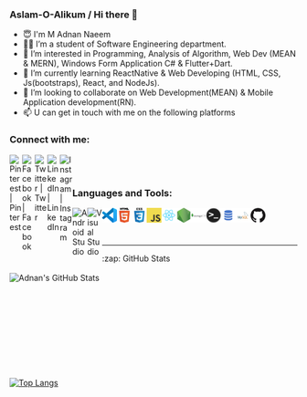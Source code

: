    ### Aslam-O-Alikum / Hi there 🤝
- 😇 I'm M Adnan Naeem
- 🧑‍🎓 I’m a student of Software Engineering department.
- 👀 I’m interested in Programming, Analysis of Algorithm, Web Dev (MEAN & MERN), Windows Form Application C# & Flutter+Dart. 
- 🌱 I’m currently learning ReactNative & Web Developing (HTML, CSS, Js(bootstraps), React, and NodeJs).
- 💞️ I’m looking to collaborate on Web Development(MEAN) & Mobile Application development(RN).
- 📫 U can get in touch with me on the following platforms

### Connect with me:

[<img align="left" alt="Pinterest    | Pinterest" width="22px" src="https://cdn.jsdelivr.net/npm/simple-icons@3.13.0/icons/pinterest.svg" />][pinterest]
[<img align="left" alt="Facebook     | Facebook"  width="22px" src="https://cdn.jsdelivr.net/npm/simple-icons@3.13.0/icons/facebook.svg" />][facebook]
[<img align="left" alt="Twitter      | Twitter"   width="22px" src="https://cdn.jsdelivr.net/npm/simple-icons@v3/icons/twitter.svg" />][twitter]
[<img align="left" alt="LinkedIn     | LinkedIn"  width="22px" src="https://cdn.jsdelivr.net/npm/simple-icons@v3/icons/linkedin.svg" />][linkedin]
[<img align="left" alt="Instagram    | Instagram" width="22px" src="https://cdn.jsdelivr.net/npm/simple-icons@v3/icons/instagram.svg" />][instagram]
<br />
<br />

### Languages and Tools:

[<img align="left" alt="Android Studio" width="26px" src="https://cdn.jsdelivr.net/npm/simple-icons@3.13.0/icons/androidstudio.svg" />][android]
[<img align="left" alt="Visual Studio" width="26px" src="https://cdn.jsdelivr.net/npm/simple-icons@3.13.0/icons/visualstudio.svg" />][dotNet]
[<img align="left" alt="Visual Studio Code" width="26px" src="https://raw.githubusercontent.com/github/explore/80688e429a7d4ef2fca1e82350fe8e3517d3494d/topics/visual-studio-code/visual-studio-code.png" />][vscode]
[<img align="left" alt="HTML5" width="26px" src="https://raw.githubusercontent.com/github/explore/80688e429a7d4ef2fca1e82350fe8e3517d3494d/topics/html/html.png" />][html]
[<img align="left" alt="CSS3" width="26px" src="https://raw.githubusercontent.com/github/explore/80688e429a7d4ef2fca1e82350fe8e3517d3494d/topics/css/css.png" />][css]
[<img align="left" alt="JavaScript" width="26px" src="https://raw.githubusercontent.com/github/explore/80688e429a7d4ef2fca1e82350fe8e3517d3494d/topics/javascript/javascript.png" />][js]
[<img align="left" alt="React" width="26px" src="https://raw.githubusercontent.com/github/explore/80688e429a7d4ef2fca1e82350fe8e3517d3494d/topics/react/react.png" />][react]
[<img align="left" alt="Node.js" width="26px" src="https://raw.githubusercontent.com/github/explore/80688e429a7d4ef2fca1e82350fe8e3517d3494d/topics/nodejs/nodejs.png" />][nodejs]
[<img align="left" alt="MongoDB" width="26px" src="https://raw.githubusercontent.com/github/explore/80688e429a7d4ef2fca1e82350fe8e3517d3494d/topics/mongodb/mongodb.png" />][mongodb]
[<img align="left" alt="Terminal" width="26px" src="https://raw.githubusercontent.com/github/explore/80688e429a7d4ef2fca1e82350fe8e3517d3494d/topics/terminal/terminal.png" />][terminal]
[<img align="left" alt="SQL" width="26px" src="https://raw.githubusercontent.com/github/explore/80688e429a7d4ef2fca1e82350fe8e3517d3494d/topics/sql/sql.png" />][sql]
[<img align="left" alt="MySQL" width="26px" src="https://raw.githubusercontent.com/github/explore/80688e429a7d4ef2fca1e82350fe8e3517d3494d/topics/mysql/mysql.png" />][mysql]
[<img align="left" alt="GitHub" width="26px" src="https://raw.githubusercontent.com/github/explore/78df643247d429f6cc873026c0622819ad797942/topics/github/github.png" />][github]
<br />
<br />
<br />

---



  <summary>:zap: GitHub Stats</summary>
<br /> 
   <img align="left" alt="Adnan's GitHub Stats" src="https://github-readme-stats.vercel.app/api?username=MAdnanNaeem&show_icons=true&hide_border=true&theme=dark" />

<br /> 
<br />
<br /> 
<br />
<br /> 
<br />
<br /> 
<br />
<br /> 


<br />

[![Top Langs](https://github-readme-stats.vercel.app/api/top-langs/?username=MAdnanNaeem&layout=compact)](MAdnanNaeem/.Net-Framework-Projects.git)



[pinterest]: https://www.pinterest.com/madnan_naeem/
[facebook]: https://web.facebook.com/MAdnanNaeem/
[twitter]: https://twitter.com/madnannaeem
[instagram]: https://www.instagram.com/madnannaeem/
[linkedin]: https://www.linkedin.com/in/madnannaeem/
[android]: https://github.com/MAdnanNaeem/StarTechnical-Android-App
[vscode]: https://github.com/MAdnanNaeem/Solution-of-Web-Development-and-Design-Foundations-with-HTML5-9th-edition-by-TerryAnnFelke-Morris
[dotNet]: https://github.com/MAdnanNaeem/Star-Technical-.Net-Framework  
[html]: https://github.com/MAdnanNaeem/Introduction-to-HTML
[css]: https://github.com/MAdnanNaeem/Introduction-to-CSS
[js]: https://
[react]: https://
[nodejs]: https://
[mongodb]: https://
[terminal]: https://
[sql]: https://
[mysql]: https://
[github]: https://github.com/MAdnanNaeem


<!---
MAdnanNaeem/MAdnanNaeem is a ✨ special ✨ repository because its `README.md` (this file) appears on your GitHub profile.
You can click the Preview link to take a look at your changes.



--->

<!---
MAdnanNaeem/MAdnanNaeem is a ✨ special ✨ repository because its `README.md` (this file) appears on your GitHub profile.
You can click the Preview link to take a look at your changes.
--->
